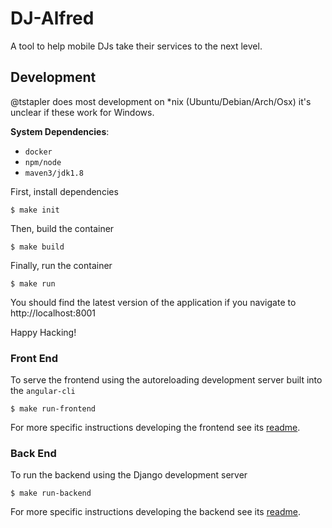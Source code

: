 # DJ-Alfred

A tool to help mobile DJs take their services to the next level.

## Development

@tstapler does most development on \*nix (Ubuntu/Debian/Arch/Osx) it's unclear if these work for Windows.

**System Dependencies**:
 - `docker`
 - `npm/node`
 - `maven3/jdk1.8`
 
First, install dependencies

```shell
$ make init
```

Then, build the container

```shell
$ make build
```

Finally, run the container

```shell
$ make run
```

You should find the latest version of the application if you navigate to http://localhost:8001

Happy Hacking!


### Front End

To serve the frontend using the autoreloading development server built into the `angular-cli`

```shell
$ make run-frontend
```

For more specific instructions developing the frontend see its [readme](frontend/README.md).

### Back End
To run the backend using the Django development server

```shell
$ make run-backend
```

For more specific instructions developing the backend see its [readme](backend/README.md).
